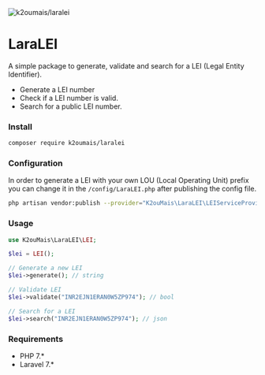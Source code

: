 <img src="https://banners.beyondco.de/LaraLEI.png?theme=light&packageName=k2oumais%2Flaralei&pattern=architect&style=style_1&description=A+simple+package+to+generate%2C+validate+and+search+for+a+LEI+%28Legal+Entity+Identifier%29.&md=1&fontSize=100px&images=calculator" alt="k2oumais/laralei">

# LaraLEI

A simple package to generate, validate and search for a LEI (Legal Entity Identifier).

- Generate a LEI number
- Check if a LEI number is valid.
- Search for a public LEI number.

### Install

```bash
composer require k2oumais/laralei
```

### Configuration

In order to generate a LEI with your own LOU (Local Operating Unit) prefix you can 
change it in the ```/config/LaraLEI.php``` after publishing the config file.
```bash
php artisan vendor:publish --provider="K2ouMais\LaraLEI\LEIServiceProvider"
```

### Usage

```php
use K2ouMais\LaraLEI\LEI;

$lei = LEI();

// Generate a new LEI
$lei->generate(); // string

// Validate LEI
$lei->validate("INR2EJN1ERAN0W5ZP974"); // bool

// Search for a LEI
$lei->search("INR2EJN1ERAN0W5ZP974"); // json
```

### Requirements

- PHP 7.*
- Laravel 7.*
